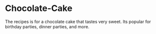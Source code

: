 # Chocolate-Cake

The recipes is for a chocolate cake that tastes very sweet. Its popular for birthday parties, dinner parties, and more.

